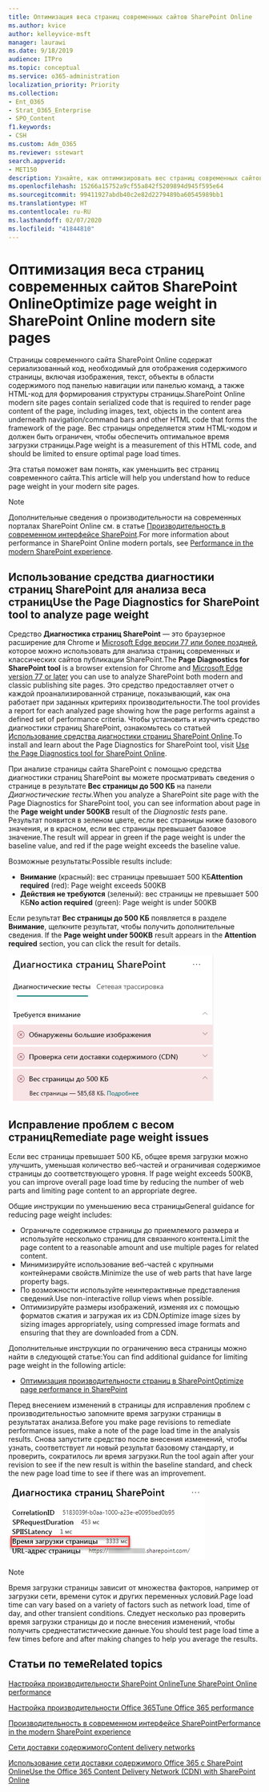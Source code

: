 ```yaml
---
title: Оптимизация веса страниц современных сайтов SharePoint Online
ms.author: kvice
author: kelleyvice-msft
manager: laurawi
ms.date: 9/18/2019
audience: ITPro
ms.topic: conceptual
ms.service: o365-administration
localization_priority: Priority
ms.collection:
- Ent_O365
- Strat_O365_Enterprise
- SPO_Content
f1.keywords:
- CSH
ms.custom: Adm_O365
ms.reviewer: sstewart
search.appverid:
- MET150
description: Узнайте, как оптимизировать вес страниц современных сайтов SharePoint Online.
ms.openlocfilehash: 15266a15752a9cf55a842f5209894d945f595e64
ms.sourcegitcommit: 99411927abdb40c2e82d2279489ba60545989bb1
ms.translationtype: HT
ms.contentlocale: ru-RU
ms.lasthandoff: 02/07/2020
ms.locfileid: "41844810"
---
```

# <a name="optimize-page-weight-in-sharepoint-online-modern-site-pages"></a><span data-ttu-id="66bc6-103">Оптимизация веса страниц современных сайтов SharePoint Online</span><span class="sxs-lookup"><span data-stu-id="66bc6-103">Optimize page weight in SharePoint Online modern site pages</span></span>

<span data-ttu-id="66bc6-104">Страницы современного сайта SharePoint Online содержат сериализованный код, необходимый для отображения содержимого страницы, включая изображения, текст, объекты в области содержимого под панелью навигации или панелью команд, а также HTML-код для формирования структуры страницы.</span><span class="sxs-lookup"><span data-stu-id="66bc6-104">SharePoint Online modern site pages contain serialized code that is required to render page content of the page, including images, text, objects in the content area underneath navigation/command bars and other HTML code that forms the framework of the page.</span></span> <span data-ttu-id="66bc6-105">Вес страницы определяется этим HTML-кодом и должен быть ограничен, чтобы обеспечить оптимальное время загрузки страницы.</span><span class="sxs-lookup"><span data-stu-id="66bc6-105">Page weight is a measurement of this HTML code, and should be limited to ensure optimal page load times.</span></span>

<span data-ttu-id="66bc6-106">Эта статья поможет вам понять, как уменьшить вес страниц современного сайта.</span><span class="sxs-lookup"><span data-stu-id="66bc6-106">This article will help you understand how to reduce page weight in your modern site pages.</span></span>

>[!NOTE]
><span data-ttu-id="66bc6-107">Дополнительные сведения о производительности на современных порталах SharePoint Online см. в статье [Производительность в современном интерфейсе SharePoint](https://docs.microsoft.com/sharepoint/modern-experience-performance).</span><span class="sxs-lookup"><span data-stu-id="66bc6-107">For more information about performance in SharePoint Online modern portals, see [Performance in the modern SharePoint experience](https://docs.microsoft.com/sharepoint/modern-experience-performance).</span></span>

## <a name="use-the-page-diagnostics-for-sharepoint-tool-to-analyze-page-weight"></a><span data-ttu-id="66bc6-108">Использование средства диагностики страниц SharePoint для анализа веса страниц</span><span class="sxs-lookup"><span data-stu-id="66bc6-108">Use the Page Diagnostics for SharePoint tool to analyze page weight</span></span>

<span data-ttu-id="66bc6-109">Средство **Диагностика страниц SharePoint** — это браузерное расширение для Chrome и [Microsoft Edge версии 77 или более поздней](https://www.microsoftedgeinsider.com/download?form=MI13E8&OCID=MI13E8), которое можно использовать для анализа страниц современных и классических сайтов публикации SharePoint.</span><span class="sxs-lookup"><span data-stu-id="66bc6-109">The **Page Diagnostics for SharePoint tool** is a browser extension for Chrome and [Microsoft Edge version 77 or later](https://www.microsoftedgeinsider.com/download?form=MI13E8&OCID=MI13E8) you can use to analyze SharePoint both modern and classic publishing site pages.</span></span> <span data-ttu-id="66bc6-110">Это средство предоставляет отчет о каждой проанализированной странице, показывающий, как она работает при заданных критериях производительности.</span><span class="sxs-lookup"><span data-stu-id="66bc6-110">The tool provides a report for each analyzed page showing how the page performs against a defined set of performance criteria.</span></span> <span data-ttu-id="66bc6-111">Чтобы установить и изучить средство диагностики страниц SharePoint, ознакомьтесь со статьей [Использование средства диагностики страниц SharePoint Online](page-diagnostics-for-spo.md).</span><span class="sxs-lookup"><span data-stu-id="66bc6-111">To install and learn about the Page Diagnostics for SharePoint tool, visit [Use the Page Diagnostics tool for SharePoint Online](page-diagnostics-for-spo.md).</span></span>

<span data-ttu-id="66bc6-112">При анализе страницы сайта SharePoint с помощью средства диагностики страниц SharePoint вы можете просматривать сведения о странице в результате **Вес страницы до 500 КБ** на панели _Диагностические тесты_.</span><span class="sxs-lookup"><span data-stu-id="66bc6-112">When you analyze a SharePoint site page with the Page Diagnostics for SharePoint tool, you can see information about page in the **Page weight under 500KB** result of the _Diagnostic tests_ pane.</span></span> <span data-ttu-id="66bc6-113">Результат появится в зеленом цвете, если вес страницы ниже базового значения, и в красном, если вес страницы превышает базовое значение.</span><span class="sxs-lookup"><span data-stu-id="66bc6-113">The result will appear in green if the page weight is under the baseline value, and red if the page weight exceeds the baseline value.</span></span>

<span data-ttu-id="66bc6-114">Возможные результаты:</span><span class="sxs-lookup"><span data-stu-id="66bc6-114">Possible results include:</span></span>

- <span data-ttu-id="66bc6-115">**Внимание** (красный): вес страницы превышает 500 КБ</span><span class="sxs-lookup"><span data-stu-id="66bc6-115">**Attention required** (red): Page weight exceeds 500KB</span></span>
- <span data-ttu-id="66bc6-116">**Действия не требуются** (зеленый): вес страницы не превышает 500 КБ</span><span class="sxs-lookup"><span data-stu-id="66bc6-116">**No action required** (green): Page weight is under 500KB</span></span>

<span data-ttu-id="66bc6-117">Если результат **Вес страницы до 500 КБ** появляется в разделе **Внимание**, щелкните результат, чтобы получить дополнительные сведения.  </span><span class="sxs-lookup"><span data-stu-id="66bc6-117">If the **Page weight under 500KB** result appears in the **Attention required** section, you can click the result for details.</span></span>

![Результаты "Запросы к SharePoint"](media/modern-portal-optimization/pagediag-page-weight.png)

## <a name="remediate-page-weight-issues"></a><span data-ttu-id="66bc6-119">Исправление проблем с весом страниц</span><span class="sxs-lookup"><span data-stu-id="66bc6-119">Remediate page weight issues</span></span>

<span data-ttu-id="66bc6-120">Если вес страницы превышает 500 КБ, общее время загрузки можно улучшить, уменьшая количество веб-частей и ограничивая содержимое страницы до соответствующего уровня. </span><span class="sxs-lookup"><span data-stu-id="66bc6-120">If page weight exceeds 500KB, you can improve overall page load time by reducing the number of web parts and limiting page content to an appropriate degree.</span></span>

<span data-ttu-id="66bc6-121">Общие инструкции по уменьшению веса страницы</span><span class="sxs-lookup"><span data-stu-id="66bc6-121">General guidance for reducing page weight includes:</span></span>

- <span data-ttu-id="66bc6-122">Ограничьте содержимое страницы до приемлемого размера и используйте несколько страниц для связанного контента.</span><span class="sxs-lookup"><span data-stu-id="66bc6-122">Limit the page content to a reasonable amount and use multiple pages for related content.</span></span>
- <span data-ttu-id="66bc6-123">Минимизируйте использование веб-частей с крупными контейнерами свойств.</span><span class="sxs-lookup"><span data-stu-id="66bc6-123">Minimize the use of web parts that have large property bags.</span></span>
- <span data-ttu-id="66bc6-124">По возможности используйте неинтерактивные представления сведений.</span><span class="sxs-lookup"><span data-stu-id="66bc6-124">Use non-interactive rollup views when possible.</span></span>
- <span data-ttu-id="66bc6-125">Оптимизируйте размеры изображений, изменяя их с помощью форматов сжатия и загружая их из CDN.</span><span class="sxs-lookup"><span data-stu-id="66bc6-125">Optimize image sizes by sizing images appropriately, using compressed image formats and ensuring that they are downloaded from a CDN.</span></span>

<span data-ttu-id="66bc6-126">Дополнительные инструкции по ограничению веса страницы можно найти в следующей статье:</span><span class="sxs-lookup"><span data-stu-id="66bc6-126">You can find additional guidance for limiting page weight in the following article:</span></span>

- [<span data-ttu-id="66bc6-127">Оптимизация производительности страниц в SharePoint</span><span class="sxs-lookup"><span data-stu-id="66bc6-127">Optimize page performance in SharePoint</span></span>](https://docs.microsoft.com/sharepoint/dev/general-development/optimize-page-performance-in-sharepoint)

<span data-ttu-id="66bc6-128">Перед внесением изменений в страницы для исправления проблем с производительностью запомните время загрузки страницы в результатах анализа.</span><span class="sxs-lookup"><span data-stu-id="66bc6-128">Before you make page revisions to remediate performance issues, make a note of the page load time in the analysis results.</span></span> <span data-ttu-id="66bc6-129">Снова запустите средство после внесения изменений, чтобы узнать, соответствует ли новый результат базовому стандарту, и проверить, сократилось ли время загрузки.</span><span class="sxs-lookup"><span data-stu-id="66bc6-129">Run the tool again after your revision to see if the new result is within the baseline standard, and check the new page load time to see if there was an improvement.</span></span>

![Анализ времени загрузки страницы](media/modern-portal-optimization/pagediag-page-load-time.png)

>[!NOTE]
><span data-ttu-id="66bc6-131">Время загрузки страницы зависит от множества факторов, например от загрузки сети, времени суток и других переменных условий.</span><span class="sxs-lookup"><span data-stu-id="66bc6-131">Page load time can vary based on a variety of factors such as network load, time of day, and other transient conditions.</span></span> <span data-ttu-id="66bc6-132">Следует несколько раз проверить время загрузки страницы до и после внесения изменений, чтобы получить среднестатистические данные.</span><span class="sxs-lookup"><span data-stu-id="66bc6-132">You should test page load time a few times before and after making changes to help you average the results.</span></span>

## <a name="related-topics"></a><span data-ttu-id="66bc6-133">Статьи по теме</span><span class="sxs-lookup"><span data-stu-id="66bc6-133">Related topics</span></span>

[<span data-ttu-id="66bc6-134">Настройка производительности SharePoint Online</span><span class="sxs-lookup"><span data-stu-id="66bc6-134">Tune SharePoint Online performance</span></span>](tune-sharepoint-online-performance.md)

[<span data-ttu-id="66bc6-135">Настройка производительности Office 365</span><span class="sxs-lookup"><span data-stu-id="66bc6-135">Tune Office 365 performance</span></span>](tune-office-365-performance.md)

[<span data-ttu-id="66bc6-136">Производительность в современном интерфейсе SharePoint</span><span class="sxs-lookup"><span data-stu-id="66bc6-136">Performance in the modern SharePoint experience</span></span>](https://docs.microsoft.com/sharepoint/modern-experience-performance)

[<span data-ttu-id="66bc6-137">Сети доставки содержимого</span><span class="sxs-lookup"><span data-stu-id="66bc6-137">Content delivery networks</span></span>](content-delivery-networks.md)

[<span data-ttu-id="66bc6-138">Использование сети доставки содержимого Office 365 с SharePoint Online</span><span class="sxs-lookup"><span data-stu-id="66bc6-138">Use the Office 365 Content Delivery Network (CDN) with SharePoint Online</span></span>](use-office-365-cdn-with-spo.md)
